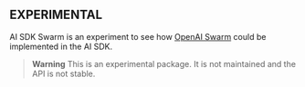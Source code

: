 ## EXPERIMENTAL

AI SDK Swarm is an experiment to see how [OpenAI Swarm](https://github.com/openai/swarm) could be implemented in the AI SDK.

> **Warning**
> This is an experimental package. It is not maintained and the API is not stable.
